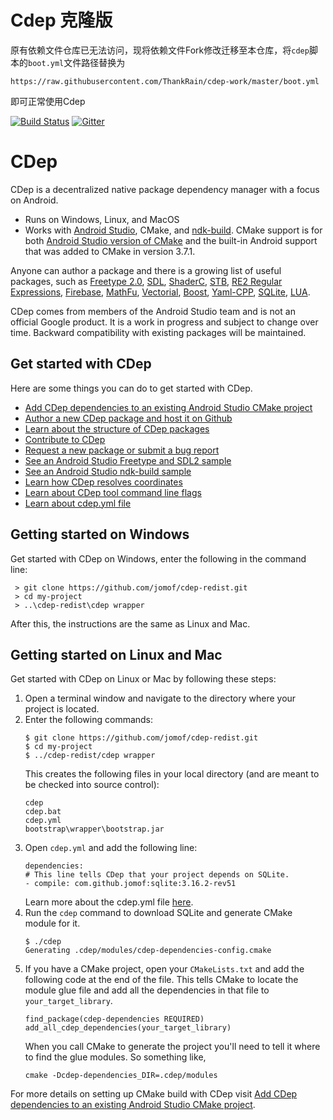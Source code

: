 # Cdep 克隆版
原有依赖文件仓库已无法访问，现将依赖文件Fork修改迁移至本仓库，将`cdep`脚本的`boot.yml`文件路径替换为
```
https://raw.githubusercontent.com/ThankRain/cdep-work/master/boot.yml
```
即可正常使用Cdep

[![Build Status](https://travis-ci.org/google/cdep.svg?branch=master)](https://travis-ci.org/google/cdep)
[![Gitter](https://badges.gitter.im/google-cdep/Lobby.svg)](https://gitter.im/google-cdep/Lobby)

# CDep
CDep is a decentralized native package dependency manager with a focus on Android. 
- Runs on Windows, Linux, and MacOS 
- Works with [Android Studio](https://d.android.com/studio/index.html), CMake, and [ndk-build](https://d.android.com/ndk/guides/ndk-build.html). CMake support is for both [Android Studio version of CMake](https://developer.android.com/studio/projects/add-native-code.html) and the built-in Android support that was added to CMake in version 3.7.1.

Anyone can author a package and there is a growing list of useful packages, such as [Freetype 2.0](https://github.com/jomof/freetype), [SDL](https://github.com/jomof/sdl), [ShaderC](https://github.com/ggfan/shaderc/releases), [STB](https://github.com/jomof/stb), [RE2 Regular Expressions](https://github.com/jomof/re2), [Firebase](https://github.com/jomof/firebase), [MathFu](https://github.com/jomof/mathfu), [Vectorial](https://github.com/jomof/vectorial), [Boost](https://github.com/jomof/boost), [Yaml-CPP](https://github.com/jomof/yaml-cpp), [SQLite](https://github.com/jomof/sqlite), [LUA](https://github.com/jomof/lua).
   
CDep comes from members of the Android Studio team and is not an official Google product. It is a work in progress and subject to change over time. Backward compatibility with existing packages will be maintained.
   
## Get started with CDep
Here are some things you can do to get started with CDep.
* [Add CDep dependencies to an existing Android Studio CMake project](doc/android-studio-cmake.md)
* [Author a new CDep package and host it on Github](doc/authoring.md)
* [Learn about the structure of CDep packages](doc/anatomy.md)
* [Contribute to CDep](CONTRIBUTING.md)
* [Request a new package or submit a bug report](https://github.com/google/cdep/issues/new)
* [See an Android Studio Freetype and SDL2 sample](https://github.com/jomof/cdep-android-studio-freetype-sample)
* [See an Android Studio ndk-build sample](https://github.com/jomof/ndk-build-meet-cdep)
* [Learn how CDep resolves coordinates](doc/coordinate-resolution.md)
* [Learn about CDep tool command line flags](doc/command-line-flags.md)
* [Learn about cdep.yml file](doc/cdep-yml.md)

## Getting started on Windows
Get started with CDep on Windows, enter the following in the command line:

     > git clone https://github.com/jomof/cdep-redist.git  
     > cd my-project
     > ..\cdep-redist\cdep wrapper

After this, the instructions are the same as Linux and Mac.

## Getting started on Linux and Mac
Get started with CDep on Linux or Mac by following these steps:
1. Open a terminal window and navigate to the directory where your project is located.
2. Enter the following commands: 
     ```
     $ git clone https://github.com/jomof/cdep-redist.git  
     $ cd my-project
     $ ../cdep-redist/cdep wrapper
     ```
   This creates the following files in your local directory (and are meant to be checked into source control):
   ```
   cdep   
   cdep.bat
   cdep.yml
   bootstrap\wrapper\bootstrap.jar
   ```
3. Open `cdep.yml` and add the following line:
   ```
   dependencies:
   # This line tells CDep that your project depends on SQLite.
   - compile: com.github.jomof:sqlite:3.16.2-rev51
   ```
   Learn more about the cdep.yml file [here](doc/cdep-yml.md).
4. Run the `cdep` command to download SQLite and generate CMake module for it.
    ```
    $ ./cdep
    Generating .cdep/modules/cdep-dependencies-config.cmake
    ```   
5. If you have a CMake project, open your `CMakeLists.txt` and add the following code at the end of the file. This tells CMake to locate the module glue file and add all the dependencies in that file to `your_target_library`.
   ```
   find_package(cdep-dependencies REQUIRED)
   add_all_cdep_dependencies(your_target_library)
   ```
   When you call CMake to generate the project you'll need to tell it where to find the glue modules. So something like,
   ```
   cmake -Dcdep-dependencies_DIR=.cdep/modules
   ```
For more details on setting up CMake build with CDep visit [Add CDep dependencies to an existing Android Studio CMake project](https://github.com/google/cdep/blob/master/doc/android-studio-cmake.md).
